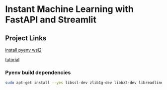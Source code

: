 # Instant Machine Learning with FastAPI and Streamlit

## Project Links

[install pyenv wsl2](https://codeburst.io/how-to-install-and-manage-multiple-python-versions-in-wsl2-1131c4e50a58)

[tutorial](https://developer.nvidia.com/blog/how-to-build-an-instant-machine-learning-web-application-with-streamlit-and-fastapi/)

### Pyenv build dependencies

```bash
sudo apt-get install --yes libssl-dev zlib1g-dev libbz2-dev libreadline-dev libsqlite3-dev llvm libncurses5-dev libncursesw5-dev xz-utils tk-dev libgdbm-dev lzma lzma-dev tcl-dev libxml2-dev libxmlsec1-dev libffi-dev liblzma-dev wget curl make build-essential python-openssl 
```



